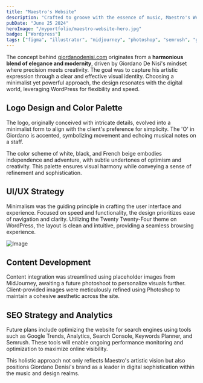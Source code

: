 ```yaml
---
title: "Maestro's Website"
description: "Crafted to groove with the essence of music, Maestro's Website for Giordano De Nisi harmonizes elegance with modern flair. WordPress framework blended user-friendly navigation with minimalistic visual aesthetics."
pubDate: "June 25 2024"
heroImage: "/myportfolio/maestro-website-hero.jpg"
badge: ["Wordpress"]
tags: ["figma", "illustrator", "midjourney", "photoshop", "semrush", "google search console", "google analytics"]
---
```


The concept behind [giordanodenisi.com](https://giordanodenisi.com/) originates from a **harmonious blend of elegance and modernity**, driven by Giordano De Nisi's mindset where precision meets creativity. The goal was to capture his artistic expression through a clear and effective visual identity. Choosing a minimalist yet powerful approach, the design resonates with the digital world, leveraging WordPress for flexibility and speed.

## Logo Design and Color Palette
The logo, originally conceived with intricate details, evolved into a minimalist form to align with the client's preference for simplicity. The 'O' in Giordano is accented, symbolizing movement and echoing musical notes on a staff.

The color scheme of white, black, and French beige embodies independence and adventure, with subtle undertones of optimism and creativity. This palette ensures visual harmony while conveying a sense of refinement and sophistication.

## UI/UX Strategy
Minimalism was the guiding principle in crafting the user interface and experience. Focused on speed and functionality, the design prioritizes ease of navigation and clarity. Utilizing the Twenty Twenty-Four theme on WordPress, the layout is clean and intuitive, providing a seamless browsing experience.

![Image](/myportfolio/maestro-website-mockup.webp)

## Content Development
Content integration was streamlined using placeholder images from MidJourney, awaiting a future photoshoot to personalize visuals further. Client-provided images were meticulously refined using Photoshop to maintain a cohesive aesthetic across the site.

## SEO Strategy and Analytics
Future plans include optimizing the website for search engines using tools such as Google Trends, Analytics, Search Console, Keywords Planner, and Semrush. These tools will enable ongoing performance monitoring and optimization to maximize online visibility.

This holistic approach not only reflects Maestro's artistic vision but also positions Giordano Denisi's brand as a leader in digital sophistication within the music and design realms.